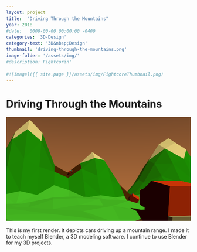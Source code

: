 ```yaml
---
layout: project
title:  "Driving Through the Mountains"
year: 2018
#date:   0000-00-00 00:00:00 -0400
categories: '3D-Design'
category-text: '3D&nbsp;Design'
thumbnail: 'driving-through-the-mountains.png'
image-folder: '/assets/img/'
#description: Fightcorin'

#![Image]({{ site.page }}/assets/img/FightcoreThumbnail.png)
---
```


<h1>Driving Through the Mountains</h1>

<img src="/assets/img/driving-through-the-mountains.png" alt="Cars driving through mountains">

<p>
This is my first render.  It depicts cars driving up a mountain range.  I made it to teach myself Blender, a 3D modeling software.  I continue to use Blender for my 3D projects.
</p>


<style type="text/css">
    a.toolbar {
      color: wheat;
      background-color: #f44336;
      padding: 14px 25px;
      display: inline-block;
    }
    a.pika-button {
        color: wheat;
        background-color:rgb(59, 149, 39);
        padding: 14px 25px;
        display: inline-block; 
    }

    li.citation {
        margin-bottom: 10px;
    }
</style>